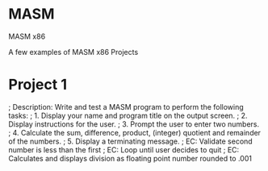 # MASM
MASM x86 

A few examples of MASM x86 Projects


# Project 1
; Description: Write and test a MASM program to perform the following tasks:
;	1. Display your name and program title on the output screen.
;	2. Display instructions for the user.
;	3. Prompt the user to enter two numbers.
;	4. Calculate the sum, difference, product, (integer) quotient and remainder of the numbers.
;	5. Display a terminating message.
;	EC: Validate second number is less than the first
; 	EC: Loop until user decides to quit
; 	EC: Calculates and displays division as floating point number rounded to .001
